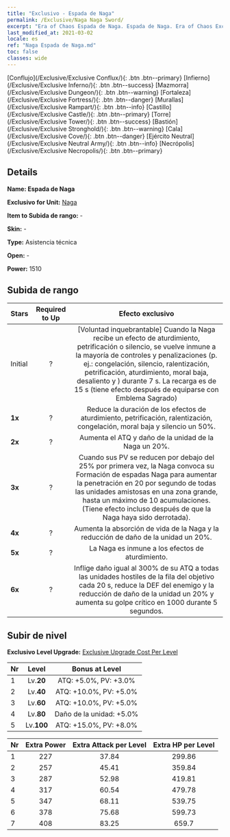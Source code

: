 ```yaml
---
title: "Exclusivo - Espada de Naga"
permalink: /Exclusive/Naga Naga Sword/
excerpt: "Era of Chaos Espada de Naga. Espada de Naga. Era of Chaos Exclusivo Espada de Naga. Naga Exclusivo."
last_modified_at: 2021-03-02
locale: es
ref: "Naga Espada de Naga.md"
toc: false
classes: wide
---
```

 [Conflujo](/Exclusive/Exclusive Conflux/){: .btn .btn--primary} [Infierno](/Exclusive/Exclusive Inferno/){: .btn .btn--success} [Mazmorra](/Exclusive/Exclusive Dungeon/){: .btn .btn--warning} [Fortaleza](/Exclusive/Exclusive Fortress/){: .btn .btn--danger} [Murallas](/Exclusive/Exclusive Rampart/){: .btn .btn--info} [Castillo](/Exclusive/Exclusive Castle/){: .btn .btn--primary} [Torre](/Exclusive/Exclusive Tower/){: .btn .btn--success} [Bastión](/Exclusive/Exclusive Stronghold/){: .btn .btn--warning} [Cala](/Exclusive/Exclusive Cove/){: .btn .btn--danger} [Ejército Neutral](/Exclusive/Exclusive Neutral Army/){: .btn .btn--info} [Necrópolis](/Exclusive/Exclusive Necropolis/){: .btn .btn--primary} 

## Details
 **Name: Espada de Naga** 

 **Exclusivo for Unit:** [Naga](/units/Naga/) 

 **Item to Subida de rango:** -

 **Skin:** -

 **Type:** Asistencia técnica

 **Open:** -

 **Power:** 1510

## Subida de rango

  |     Stars    |  Required to Up | Efecto exclusivo |
  |:-------------|:---------------:|:---------------:|
  |  Initial  | ? | [Voluntad inquebrantable] Cuando la Naga recibe un efecto de aturdimiento, petrificación o silencio, se vuelve inmune a la mayoría de controles y penalizaciones (p. ej.: congelación, silencio, ralentización, petrificación, aturdimiento, moral baja, desaliento y <Detener el tiempo>) durante 7 s. La recarga es de 15 s (tiene efecto después de equiparse con Emblema Sagrado) |
  | **1x** <i class="fas fa-star"/> | ? | Reduce la duración de los efectos de aturdimiento, petrificación, ralentización, congelación, moral baja y silencio un 50%. |
  | **2x** <i class="fas fa-star"/> | ? | Aumenta el ATQ y daño de la unidad de la Naga un 20%. |
  | **3x** <i class="fas fa-star"/> | ? | <Naga Sword Array> Cuando sus PV se reducen por debajo del 25% por primera vez, la Naga convoca su Formación de espadas Naga para aumentar la penetración en 20 por segundo de todas las unidades amistosas en una zona grande, hasta un máximo de 10 acumulaciones. (Tiene efecto incluso después de que la Naga haya sido derrotada). |
  | **4x** <i class="fas fa-star"/> | ? | Aumenta la absorción de vida de la Naga y la reducción de daño de la unidad un 20%. |
  | **5x** <i class="fas fa-star"/> | ? | La Naga es inmune a los efectos de aturdimiento. |
  | **6x** <i class="fas fa-star"/> | ? | <Ray of Naga Sword> Inflige daño igual al 300% de su ATQ a todas las unidades hostiles de la fila del objetivo cada 20 s, reduce la DEF del enemigo y la reducción de daño de la unidad un 20% y aumenta su golpe crítico en 1000 durante 5 segundos. |


## Subir de nivel
 **Exclusivo Level Upgrade:** [Exclusive Upgrade Cost Per Level](/Exclusive/ExclusiveUpgradeCostPerLevel/)

  |  Nr  |   Level  | Bonus at Level |
  |:-----|:--------:|:--------------:|
  | 1 | Lv.**20** | ATQ: +5.0%, PV: +3.0% |
  | 2 | Lv.**40** | ATQ: +10.0%, PV: +5.0% |
  | 3 | Lv.**60** | ATQ: +10.0%, PV: +5.0% |
  | 4 | Lv.**80** | Daño de la unidad: +5.0% |
  | 5 | Lv.**100** | ATQ: +15.0%, PV: +8.0% |


  |  Nr  |  Extra Power | Extra Attack per Level | Extra HP per Level |
  |:-----|:--------:|:--------:|:--------:|
  | 1 | 227 | 37.84 | 299.86 |
  | 2 | 257 | 45.41 | 359.84 |
  | 3 | 287 | 52.98 | 419.81 |
  | 4 | 317 | 60.54 | 479.78 |
  | 5 | 347 | 68.11 | 539.75 |
  | 6 | 378 | 75.68 | 599.73 |
  | 7 | 408 | 83.25 | 659.7 |


